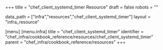 +++
title = "chef_client_systemd_timer Resource"
draft = false
robots = ""

data_path = ["infra","resources","chef_client_systemd_timer"]
layout = "infra_resource"


[menu]
  [menu.infra]
    title = "chef_client_systemd_timer"
    identifier = "chef_infra/cookbook_reference/resources/chef_client_systemd_timer"
    parent = "chef_infra/cookbook_reference/resources"
+++

<!-- The contents of this page are automatically generated from the chef_client_systemd_timer.yaml file in the data directory. -->
<!-- To suggest a change, edit the https://github.com/chef/chef/blob/master/lib/chef/resource/chef_client_systemd_timer.rb file
      and submit a pull request to the https://github.com/chef/chef repository. -->
